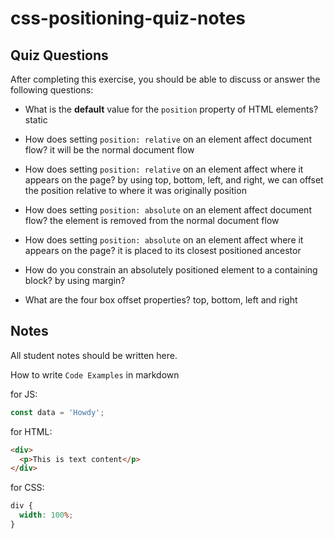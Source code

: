 # css-positioning-quiz-notes

## Quiz Questions

After completing this exercise, you should be able to discuss or answer the following questions:

- What is the **default** value for the `position` property of HTML elements?
  static

- How does setting `position: relative` on an element affect document flow?
  it will be the normal document flow

- How does setting `position: relative` on an element affect where it appears on the page?
  by using top, bottom, left, and right, we can offset the position relative to where it was originally
  position

- How does setting `position: absolute` on an element affect document flow?
  the element is removed from the normal document flow

- How does setting `position: absolute` on an element affect where it appears on the page?
  it is placed to its closest positioned ancestor

- How do you constrain an absolutely positioned element to a containing block?
  by using margin?

- What are the four box offset properties?
  top, bottom, left and right

## Notes

All student notes should be written here.

How to write `Code Examples` in markdown

for JS:

```javascript
const data = 'Howdy';
```

for HTML:

```html
<div>
  <p>This is text content</p>
</div>
```

for CSS:

```css
div {
  width: 100%;
}
```
